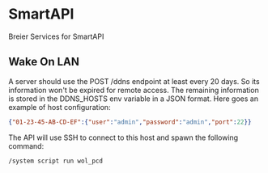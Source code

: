 # SmartAPI
Breier Services for SmartAPI

## Wake On LAN
A server should use the POST /ddns endpoint at least every 20 days.
So its information won't be expired for remote access.
The remaining information is stored in the DDNS_HOSTS env variable in a JSON format.
Here goes an example of host configuration:
```JSON
{"01-23-45-AB-CD-EF":{"user":"admin","password":"admin","port":22}}
```
The API will use SSH to connect to this host and spawn the following command:
```SHELL
/system script run wol_pcd
```
